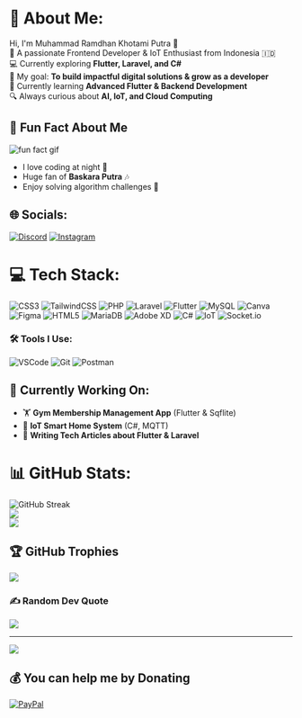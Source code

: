 # 💫 About Me:
Hi, I'm Muhammad Ramdhan Khotami Putra 👋  
🚀 A passionate Frontend Developer & IoT Enthusiast from Indonesia 🇮🇩  
💻 Currently exploring **Flutter, Laravel, and C#**  
🎯 My goal: **To build impactful digital solutions & grow as a developer**  
🌱 Currently learning **Advanced Flutter & Backend Development**  
🔍 Always curious about **AI, IoT, and Cloud Computing** 




## 👀 Fun Fact About Me
![fun fact gif](https://media4.giphy.com/media/SeFRMluv8ESbu/giphy.gif)
- I love coding at night 🌙  
- Huge fan of **Baskara Putra** 🎶  
- Enjoy solving algorithm challenges 🧠  




## 🌐 Socials:
[![Discord](https://img.shields.io/badge/Discord-%237289DA.svg?logo=discord&logoColor=white)](https://discordapp.com/users/864391969145094154) [![Instagram](https://img.shields.io/badge/Instagram-%23E4405F.svg?logo=Instagram&logoColor=white)](https://www.instagram.com/khotamiputra/)


# 💻 Tech Stack:
![CSS3](https://img.shields.io/badge/css3-%231572B6.svg?style=for-the-badge&logo=css3&logoColor=white) ![TailwindCSS](https://img.shields.io/badge/tailwindcss-%2338B2AC.svg?style=for-the-badge&logo=tailwind-css&logoColor=white) ![PHP](https://img.shields.io/badge/php-%23777BB4.svg?style=for-the-badge&logo=php&logoColor=white) ![Laravel](https://img.shields.io/badge/laravel-%23FF2D20.svg?style=for-the-badge&logo=laravel&logoColor=white) ![Flutter](https://img.shields.io/badge/Flutter-%2302569B.svg?style=for-the-badge&logo=Flutter&logoColor=white) ![MySQL](https://img.shields.io/badge/mysql-4479A1.svg?style=for-the-badge&logo=mysql&logoColor=white) ![Canva](https://img.shields.io/badge/Canva-%2300C4CC.svg?style=for-the-badge&logo=Canva&logoColor=white) ![Figma](https://img.shields.io/badge/figma-%23F24E1E.svg?style=for-the-badge&logo=figma&logoColor=white) ![HTML5](https://img.shields.io/badge/html5-%23E34F26.svg?style=for-the-badge&logo=html5&logoColor=white) ![MariaDB](https://img.shields.io/badge/MariaDB-003545?style=for-the-badge&logo=mariadb&logoColor=white) ![Adobe XD](https://img.shields.io/badge/Adobe%20XD-470137?style=for-the-badge&logo=Adobe%20XD&logoColor=#FF61F6) ![C#](https://img.shields.io/badge/c%23-%23239120.svg?style=for-the-badge&logo=csharp&logoColor=white) ![IoT](https://img.shields.io/badge/IoT-%2300ADEF.svg?style=for-the-badge&logo=internet-of-things&logoColor=white) ![Socket.io](https://img.shields.io/badge/Socket.io-%23010101.svg?style=for-the-badge&logo=socket.io&logoColor=white)


### 🛠 Tools I Use:
![VSCode](https://img.shields.io/badge/VSCode-%23007ACC.svg?style=for-the-badge&logo=visual-studio-code&logoColor=white)
![Git](https://img.shields.io/badge/Git-%23F05033.svg?style=for-the-badge&logo=git&logoColor=white)
![Postman](https://img.shields.io/badge/Postman-FF6C37?style=for-the-badge&logo=postman&logoColor=white)


## 🚧 Currently Working On:
- 🏋️ **Gym Membership Management App** (Flutter & Sqflite)
- 🔗 **IoT Smart Home System** (C#, MQTT)
- 📝 **Writing Tech Articles about Flutter & Laravel**




# 📊 GitHub Stats:
![GitHub Streak](https://streak-stats.demolab.com/?user=KhotamiPutra&theme=dark&hide_border=false)<br/>
![](https://github-readme-stats.vercel.app/api?username=KhotamiPutra&theme=dark&hide_border=false&include_all_commits=false&count_private=false)<br/>
![](https://github-readme-stats.vercel.app/api/top-langs/?username=KhotamiPutra&theme=dark&hide_border=false&include_all_commits=false&count_private=false&layout=compact)


## 🏆 GitHub Trophies
![](https://github-profile-trophy.vercel.app/?username=KhotamiPutra&theme=dracula&no-frame=false&no-bg=false&margin-w=4)

### ✍️ Random Dev Quote
![](https://quotes-github-readme.vercel.app/api?type=vetical&theme=radical)

---
[![](https://visitcount.itsvg.in/api?id=KhotamiPutra&icon=4&color=0)](https://visitcount.itsvg.in)

  ## 💰 You can help me by Donating
  [![PayPal](https://img.shields.io/badge/PayPal-00457C?style=for-the-badge&logo=paypal&logoColor=white)](https://paypal.me/paypal.me/KhotamiPutra) 

  
<!-- Proudly created with GPRM ( https://gprm.itsvg.in ) -->


